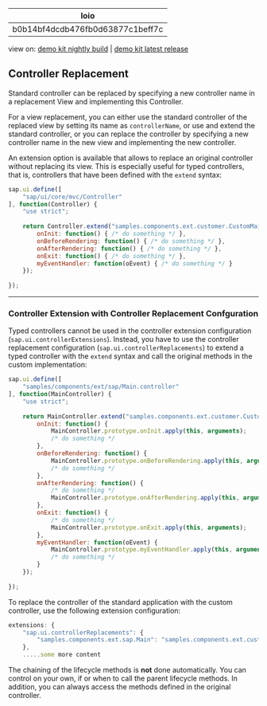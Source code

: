 <!-- loiob0b14bf4dcdb476fb0d63877c1beff7c -->

| loio |
| -----|
| b0b14bf4dcdb476fb0d63877c1beff7c |

<div id="loio">

view on: [demo kit nightly build](https://sdk.openui5.org/nightly/#/topic/b0b14bf4dcdb476fb0d63877c1beff7c) | [demo kit latest release](https://sdk.openui5.org/topic/b0b14bf4dcdb476fb0d63877c1beff7c)</div>

## Controller Replacement

Standard controller can be replaced by specifying a new controller name in a replacement View and implementing this Controller.

For a view replacement, you can either use the standard controller of the replaced view by setting its name as `controllerName`, or use and extend the standard controller, or you can replace the controller by specifying a new controller name in the new view and implementing the new controller.

An extension option is available that allows to replace an original controller without replacing its view. This is especially useful for typed controllers, that is, controllers that have been defined with the `extend` syntax:

```js
sap.ui.define([
    "sap/ui/core/mvc/Controller"
], function(Controller) {
    "use strict";
 
    return Controller.extend("samples.components.ext.customer.CustomMain", {
        onInit: function() { /* do something */ },
        onBeforeRendering: function() { /* do something */ },
        onAfterRendering: function() { /* do something */ },
        onExit: function() { /* do something */ },
        myEventHandler: function(oEvent) { /* do something */ }
    });
 
});
```

***

<a name="loiob0b14bf4dcdb476fb0d63877c1beff7c__section_zwn_zkg_3mb"/>

### Controller Extension with Controller Replacement Confguration

Typed controllers cannot be used in the controller extension configuration \(`sap.ui.controllerExtensions`\). Instead, you have to use the controller replacement configuration \(`sap.ui.controllerReplacements`\) to extend a typed controller with the `extend` syntax and call the original methods in the custom implementation:

```js
sap.ui.define([
    "samples/components/ext/sap/Main.controller"
], function(MainController) {
    "use strict";
  
    return MainController.extend("samples.components.ext.customer.CustomMain", {
        onInit: function() { 
            MainController.prototype.onInit.apply(this, arguments);
            /* do something */ 
        },
        onBeforeRendering: function() { 
            MainController.prototype.onBeforeRendering.apply(this, arguments);
            /* do something */ 
        },
        onAfterRendering: function() {
            /* do something */
            MainController.prototype.onAfterRendering.apply(this, arguments);
        },
        onExit: function() {
            /* do something */
            MainController.prototype.onExit.apply(this, arguments);
        },
        myEventHandler: function(oEvent) {
            MainController.prototype.myEventHandler.apply(this, arguments);
            /* do something */ 
        }
    });
  
});
```

To replace the controller of the standard application with the custom controller, use the following extension configuration:

```js
extensions: { 
    "sap.ui.controllerReplacements": {
        "samples.components.ext.sap.Main": "samples.components.ext.customer.CustomMain"
    },
    .....some more content
```

The chaining of the lifecycle methods is **not** done automatically. You can control on your own, if or when to call the parent lifecycle methods. In addition, you can always access the methods defined in the original controller.

